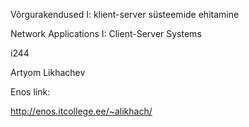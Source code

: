  Võrgurakendused I: klient-server süsteemide ehitamine
 
 Network Applications I: Client-Server Systems
 
 i244
 
 Artyom Likhachev
 
 Enos link:
 
 http://enos.itcollege.ee/~alikhach/

